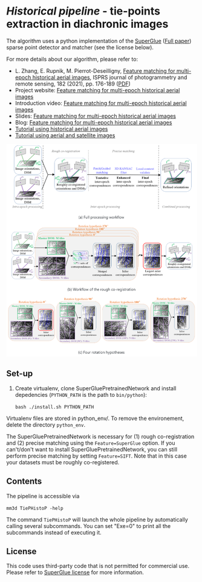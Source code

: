 # *Historical pipeline* - tie-points extraction in diachronic images

The algorithm uses a python implementation of the [SuperGlue](https://github.com/magicleap/SuperGluePretrainedNetwork) ([Full paper](https://arxiv.org/abs/1911.11763)) sparse point detector and matcher (see the license below). 

For more details about our algorithm, please refer to:
* L. Zhang, E. Rupnik, M. Pierrot-Deseilligny, [Feature matching for multi-epoch historical aerial images](https://www.sciencedirect.com/science/article/pii/S0924271621002707), ISPRS journal of photogrammetry and remote sensing, 182 (2021), pp. 176-189 ([PDF](https://arxiv.org/abs/2112.04255))
* Project website: [Feature matching for multi-epoch historical aerial images](https://www.umr-lastig.fr/ewelina-rupnik/historicalfeatures.html)
* Introduction video: [Feature matching for multi-epoch historical aerial images](https://www.youtube.com/channel/UCg7_VpmlZImh8bCDBrdXgAw)
* Slides: [Feature matching for multi-epoch historical aerial images](https://drive.google.com/uc?id=16sJZiY3sTZSRZKBzpy2IHVloCLj6pEwP)
* Blog: [Feature matching for multi-epoch historical aerial images](https://rfpt-sfpt.github.io/blog/feature%20matching/historical%20images/multi-epoch/pose%20estimation/self-calibration/2021/11/17/Lulin-ZHANG-LaSTIG.html)
* [Tutorial using historical aerial images](https://colab.research.google.com/drive/1poEXIeKbPcJT_2hyQOBhzcj1EEhO8OgD)
* [Tutorial using aerial and satellite images](https://colab.research.google.com/drive/14okQ8bBhEZmy6EGRIQvazTqrN39oc_K5)

<p align="center">
  <img src="TiePHistoP_pipeline.png" width="900">
</p>

## Set-up 

1. Create virtualenv, clone SuperGluePretrainedNetwork and install depedencies (```PYTHON_PATH``` is the path to ```bin/python```):

    ```bash ./install.sh PYTHON_PATH```

Virtualenv files are stored in python_env/. To remove the environement, delete the directory `python_env`.

The SuperGluePretrainedNetwork is necessary for (1) rough co-registration and (2) precise matching using the ```Feature=SuperGlue``` option. If you can't/don't want to install SuperGluePretrainedNetwork, you can still perform precise matching by setting ```Feature=SIFT```. Note that in this case your datasets must be roughly co-registered.

## Contents

The pipeline is accessible via 

```mm3d TiePHistoP -help```

The command ```TiePHistoP``` will launch the whole pipeline by automatically calling several subcommands. You can set "Exe=0" to print all the subcommands instead of executing it.

## License

This code uses third-party code that is not permitted for commercial use. Please refer to [SuperGlue license](https://github.com/magicleap/SuperGluePretrainedNetwork/blob/master/LICENSE) for more information.
